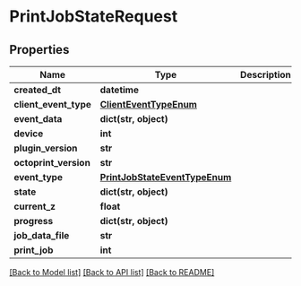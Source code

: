 # PrintJobStateRequest

## Properties
Name | Type | Description | Notes
------------ | ------------- | ------------- | -------------
**created_dt** | **datetime** |  | 
**client_event_type** | [**ClientEventTypeEnum**](ClientEventTypeEnum.md) |  | 
**event_data** | **dict(str, object)** |  | 
**device** | **int** |  | 
**plugin_version** | **str** |  | 
**octoprint_version** | **str** |  | 
**event_type** | [**PrintJobStateEventTypeEnum**](PrintJobStateEventTypeEnum.md) |  | 
**state** | **dict(str, object)** |  | [optional] 
**current_z** | **float** |  | [optional] 
**progress** | **dict(str, object)** |  | [optional] 
**job_data_file** | **str** |  | 
**print_job** | **int** |  | [optional] 

[[Back to Model list]](../README.md#documentation-for-models) [[Back to API list]](../README.md#documentation-for-api-endpoints) [[Back to README]](../README.md)


